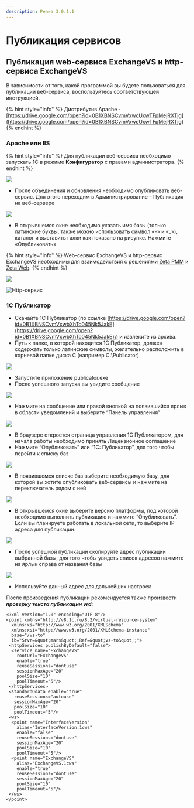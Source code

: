```yaml
---
description: Релиз 3.0.1.1
---
```


# Публикация сервисов

## Публикация web-сервиса ExchangeVS и http-сервиса ExchangeVS <a id="publikaciya-veb-servisa"></a>

В зависимости от того, какой программой вы будете пользоваться для публикации веб-сервиса, воспользуйтесь соответствующей инструкцией.

{% hint style="info" %}
Дистрибутив Apache - [https://drive.google.com/open?id=0B1XBNSCvmVxwcUxwTFpMejRXTjg](https://drive.google.com/open?id=0B1XBNSCvmVxwcUxwTFpMejRXTjg)​
{% endhint %}

### Apache или IIS <a id="apache-ili-iis"></a>

{% hint style="info" %}
Для публикации веб-сервиса необходимо запускать 1С в режиме **Конфигуратор** с правами администратора.
{% endhint %}

![](../.gitbook/assets/image%20%2826%29.png)

* После объединения и обновления необходимо опубликовать веб-сервис. Для этого переходим в Администрирование – Публикация на веб-сервере

![](../.gitbook/assets/image%20%2828%29.png)

* В открывшемся окне необходимо указать имя базы \(только латинские буквы, также можно использовать символ «-» и «\_»\), каталог и выставить галки как показано на рисунке. Нажмите «Опубликовать»

{% hint style="info" %}
Web-сервис ExchangeVS и http-сервис ExchangeVS необходимы для взаимодействия с решениями [Zeta РММ](https://www.zetasoft.ru/products-zeta-rmm/) и [Zeta Web](https://www.zetasoft.ru/products-zetaweb/).
{% endhint %}

![](../.gitbook/assets/image-21.png)

![Http-&#x441;&#x435;&#x440;&#x432;&#x438;&#x441;](../.gitbook/assets/image%20%2868%29.png)

### 1С Публикатор <a id="1s-publikator"></a>

* Скачайте 1С Публикатор \(по ссылке [https://drive.google.com/open?id=0B1XBNSCvmVxwbXhTc045Nk5JakE](https://drive.google.com/open?id=0B1XBNSCvmVxwbXhTc045Nk5JakE)\) и извлеките из архива.
* Путь к папке, в которой находится 1С Публикатор, должен содержать только латинские символы, желательно расположить в корневой папке диска С \(например C:\Publicator\)

![](https://blobscdn.gitbook.com/v0/b/gitbook-28427.appspot.com/o/assets%2F-LDkZZ4KLHlNn6g8TQlV%2F-LLA--y7J_NlZQ9l4rwh%2F-LLA2FARo7OegrJ4tfY8%2Fimage.png?alt=media&token=919d8178-b2ab-43ab-a017-66afad87985f)

* Запустите приложение publicator.exe
* После успешного запуска вы увидите сообщение

![](https://blobscdn.gitbook.com/v0/b/gitbook-28427.appspot.com/o/assets%2F-LDkZZ4KLHlNn6g8TQlV%2F-LLA--y7J_NlZQ9l4rwh%2F-LLA2K0UlRFNl372loV1%2Fimage.png?alt=media&token=4786cf29-f33c-4891-aa58-8246db91601b)

* Нажмите на сообщение или правой кнопкой на появившийся ярлык в области уведомлений и выберите “Панель управления”

![](https://blobscdn.gitbook.com/v0/b/gitbook-28427.appspot.com/o/assets%2F-LDkZZ4KLHlNn6g8TQlV%2F-LLA--y7J_NlZQ9l4rwh%2F-LLA2OtDWJ44qVhnaBiq%2Fimage.png?alt=media&token=053377c1-0ebf-4bd1-ba74-01d8f1739f51)

* В браузере откроется страница управления 1С Публикатором, для начала работы необходимо принять Лицензионное соглашение
* Нажмите “Опубликовать” или “1С: Публикатор”, для того чтобы перейти к списку баз

![](https://blobscdn.gitbook.com/v0/b/gitbook-28427.appspot.com/o/assets%2F-LDkZZ4KLHlNn6g8TQlV%2F-LLA--y7J_NlZQ9l4rwh%2F-LLA2T5vtTxy3Ac9KXyk%2Fimage.png?alt=media&token=500c6cd7-070d-4117-9c85-5a8e5ab87c03)

* В появившемся списке баз выберите необходимую базу, для которой вы хотите опубликовать веб-сервисы и нажмите на переключатель рядом с ней

![](https://blobscdn.gitbook.com/v0/b/gitbook-28427.appspot.com/o/assets%2F-LDkZZ4KLHlNn6g8TQlV%2F-LLA--y7J_NlZQ9l4rwh%2F-LLA2Xn8YM8yCEHZC2Hv%2Fimage.png?alt=media&token=13ebd033-ae56-4b48-bbf5-bf64fbd7bde0)

* В открывшемся окне выберите версию платформы, под которой необходимо выполнить публикацию и нажмите “Опубликовать”. Если вы планируете работать в локальной сети, то выберите IP адреса для публикации.

![](https://blobscdn.gitbook.com/v0/b/gitbook-28427.appspot.com/o/assets%2F-LDkZZ4KLHlNn6g8TQlV%2F-LLA--y7J_NlZQ9l4rwh%2F-LLA2bHdNwAU9uzy4phf%2Fimage.png?alt=media&token=e9d3b079-e85f-4c08-af24-7c0c61e7bae6)

* После успешной публикации скопируйте адрес публикации выбранной базы, для того чтобы увидеть список адресов нажмите на ярлык справа от названия базы

![](https://blobscdn.gitbook.com/v0/b/gitbook-28427.appspot.com/o/assets%2F-LDkZZ4KLHlNn6g8TQlV%2F-LLA--y7J_NlZQ9l4rwh%2F-LLA2gkiaNF5e1BVWdKO%2Fimage.png?alt=media&token=6801692b-11b5-4c50-a2cd-6b24b155aa8d)

* Используйте данный адрес для дальнейших настроек

После произведения публикации рекомендуется также произвести _**проверку текста публикации vrd:**_

```text
<?xml version="1.0" encoding="UTF-8"?>
<point xmlns="http://v8.1c.ru/8.2/virtual-resource-system"
  xmlns:xs="http://www.w3.org/2001/XMLSchema"
  xmlns:xsi="http://www.w3.org/2001/XMLSchema-instance"
  base="/vs-to"
  ib="Srvr=&quot;mars&quot;;Ref=&quot;vs-to&quot;;">
 <httpServices publishByDefault="false">
  <service name="ExchangeVS"
    rootUrl="ExchangeVS"
    enable="true"
    reuseSessions="dontuse"
    sessionMaxAge="20"
    poolSize="10"
    poolTimeout="5"/>
 </httpServices>
 <standardOdata enable="true"
   reuseSessions="autouse"
   sessionMaxAge="20"
   poolSize="10"
   poolTimeout="5"/>
 <ws>
  <point name="InterfaceVersion"
    alias="InterfaceVersion.1cws"
    enable="false"
    reuseSessions="dontuse"
    sessionMaxAge="20"
    poolSize="10"
    poolTimeout="5"/>
  <point name="ExchangeVS"
    alias="ExchangeVS.1cws"
    enable="true"
    reuseSessions="dontuse"
    sessionMaxAge="20"
    poolSize="10"
    poolTimeout="5"/>
 </ws>
</point>
```

